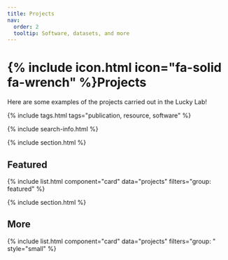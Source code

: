 ```yaml
---
title: Projects
nav:
  order: 2
  tooltip: Software, datasets, and more
---
```


# {% include icon.html icon="fa-solid fa-wrench" %}Projects

Here are some examples of the projects carried out in the Lucky Lab!

{% include tags.html tags="publication, resource, software" %}

{% include search-info.html %}

{% include section.html %}

## Featured

{% include list.html component="card" data="projects" filters="group: featured" %}

{% include section.html %}

## More

{% include list.html component="card" data="projects" filters="group: " style="small" %}
